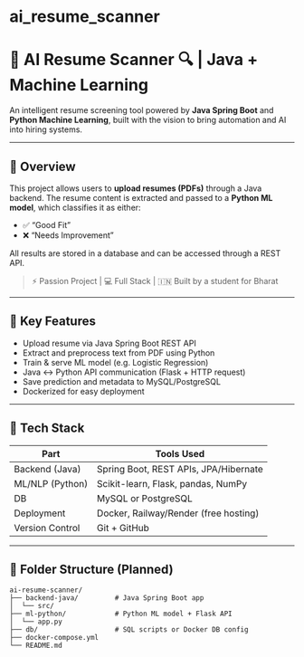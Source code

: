 # ai_resume_scanner
# 📄 AI Resume Scanner 🔍 | Java + Machine Learning

An intelligent resume screening tool powered by **Java Spring Boot** and **Python Machine Learning**, built with the vision to bring automation and AI into hiring systems.

---

## 🚀 Overview

This project allows users to **upload resumes (PDFs)** through a Java backend. The resume content is extracted and passed to a **Python ML model**, which classifies it as either:
- ✅ “Good Fit”
- ❌ “Needs Improvement”

All results are stored in a database and can be accessed through a REST API.

> ⚡ Passion Project | 💻 Full Stack | 🇮🇳 Built by a student for Bharat

---

## 🧠 Key Features

- Upload resume via Java Spring Boot REST API
- Extract and preprocess text from PDF using Python
- Train & serve ML model (e.g. Logistic Regression)
- Java ↔ Python API communication (Flask + HTTP request)
- Save prediction and metadata to MySQL/PostgreSQL
- Dockerized for easy deployment

---

## 🔧 Tech Stack

| Part              | Tools Used                            |
|------------------|----------------------------------------|
| Backend (Java)   | Spring Boot, REST APIs, JPA/Hibernate  |
| ML/NLP (Python)  | Scikit-learn, Flask, pandas, NumPy     |
| DB               | MySQL or PostgreSQL                    |
| Deployment       | Docker, Railway/Render (free hosting)  |
| Version Control  | Git + GitHub                           |

---

## 📁 Folder Structure (Planned)
```
ai-resume-scanner/
├── backend-java/         # Java Spring Boot app
│  └── src/ 
├── ml-python/            # Python ML model + Flask API 
│  └── app.py 
├── db/                   # SQL scripts or Docker DB config 
├── docker-compose.yml
└── README.md
```
